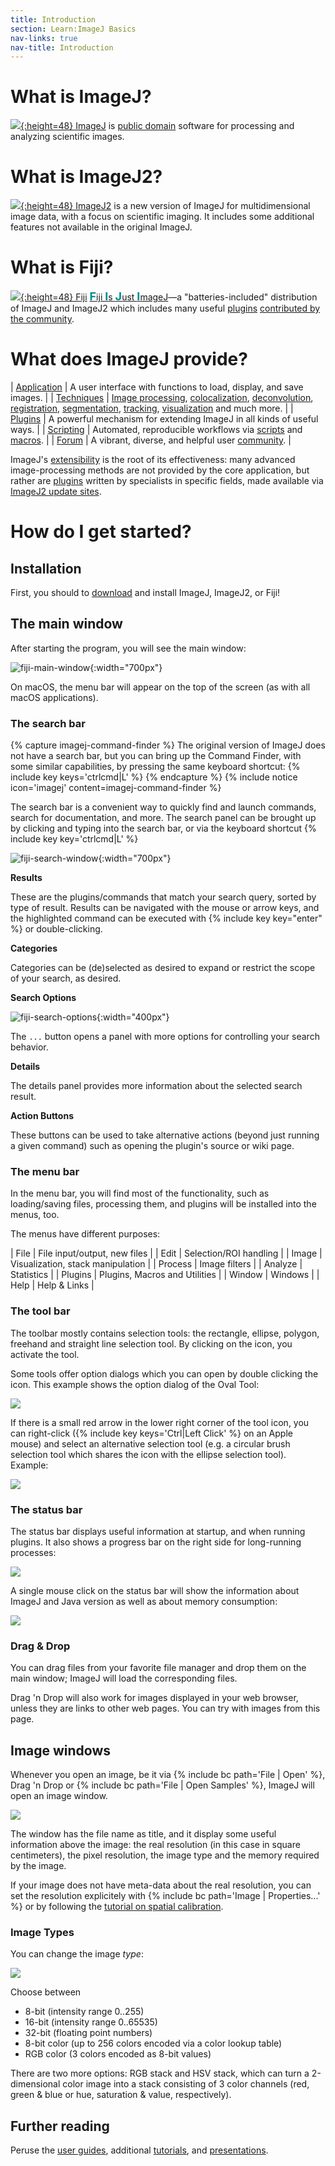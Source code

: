 ```yaml
---
title: Introduction
section: Learn:ImageJ Basics
nav-links: true
nav-title: Introduction
---
```


# What is ImageJ?

[![](/media/icons/imagej.png){:height=48} ImageJ](/software/imagej) is [public domain](/licensing#a-note-about-imagej) software for processing and analyzing scientific images.

# What is ImageJ2?

[![](/media/icons/imagej2.png){:height=48} ImageJ2](/software/imagej2) is a new version of ImageJ for multidimensional image data, with a focus on scientific imaging. It includes some additional features not available in the original ImageJ.

# What is Fiji?

[![](/media/icons/fiji.svg){:height=48} Fiji](/software/fiji) [<span style="color: darkcyan; font-size: large; font-weight: bold">F</span>iji <span style="color: darkcyan; font-size: large; font-weight: bold">I</span>s <span style="color: darkcyan; font-size: large; font-weight: bold">J</span>ust <span style="color: darkcyan; font-size: large; font-weight: bold">I</span>mageJ](/software/fiji)—a "batteries-included" distribution of ImageJ and ImageJ2 which includes many useful [plugins](/plugins) [contributed by the community](/contribute/fiji).

# What does ImageJ provide?

| [Application](/learn/flavors)              | A user interface with functions to load, display, and save images. |
| [Techniques](/imaging)                     | [Image processing](/imaging/image-intensity-processing), [colocalization](/imaging/colocalization-analysis), [deconvolution](/imaging/deconvolution), [registration](/imaging/registration), [segmentation](/imaging/segmentation), [tracking](/imaging/tracking), [visualization](/imaging/visualization) and much more. |
| [Plugins](/plugins)                        | A powerful mechanism for extending ImageJ in all kinds of useful ways. |
| [Scripting](/scripting)                    | Automated, reproducible workflows via [scripts](/scripting) and [macros](/scripting/macro). |
| [Forum](https://forum.image.sc/tag/imagej) | A vibrant, diverse, and helpful user [community](/discuss). |

ImageJ's [extensibility](/develop/architecture#extensibility) is the root of its effectiveness: many advanced image-processing methods are not provided by the core application, but rather are [plugins](/plugins) written by specialists in specific fields, made available via [ImageJ2 update sites](/update-sites).

# How do I get started?

## Installation

First, you should to [download](/downloads) and install ImageJ, ImageJ2, or Fiji!

## The main window

After starting the program, you will see the main window:

![fiji-main-window](/media/learn/fiji-main-window.png){:width="700px"}

On macOS, the menu bar will appear on the top of the screen (as with all macOS applications).

### The search bar

{% capture imagej-command-finder %}
The original version of ImageJ does not have a search bar, but you can bring up the Command Finder, with some similar capabilities, by pressing the same keyboard shortcut: {% include key keys='ctrlcmd|L' %}
{% endcapture %}
{% include notice icon='imagej' content=imagej-command-finder %}

The search bar is a convenient way to quickly find and launch commands, search for documentation, and more. The search panel can be brought up by clicking and typing into the search bar, or via the keyboard shortcut {% include key key='ctrlcmd|L' %}

![fiji-search-window](/media/learn/fiji-search-window.png){:width="700px"}

**Results**

These are the plugins/commands that match your search query, sorted by type of result. Results can be navigated with the mouse or arrow keys, and the highlighted command can be executed with {% include key key="enter" %} or double-clicking.

**Categories**

Categories can be (de)selected as desired to expand or restrict the scope of your search, as desired.

**Search Options**

![fiji-search-options](/media/learn/fiji-search-options.png){:width="400px"}

The `...` button opens a panel with more options for controlling your search behavior.

**Details**

The details panel provides more information about the selected search result.

**Action Buttons**

These buttons can be used to take alternative actions (beyond just running a given command) such as opening the plugin's source or wiki page.

### The menu bar

In the menu bar, you will find most of the functionality, such as loading/saving files, processing them, and plugins will be installed into the menus, too.

The menus have different purposes:

| File    | File input/output, new files      |
| Edit    | Selection/ROI handling            |
| Image   | Visualization, stack manipulation |
| Process | Image filters                     |
| Analyze | Statistics                        |
| Plugins | Plugins, Macros and Utilities     |
| Window  | Windows                           |
| Help    | Help & Links                      |

### The tool bar

The toolbar mostly contains selection tools: the rectangle, ellipse, polygon, freehand and straight line selection tool. By clicking on the icon, you activate the tool.

Some tools offer option dialogs which you can open by double clicking the icon. This example shows the option dialog of the Oval Tool:

![](/media/learn/oval-tool-option-dialog.png)

If there is a small red arrow in the lower right corner of the tool icon, you can right-click ({% include key keys='Ctrl|Left Click' %} on an Apple mouse) and select an alternative selection tool (e.g. a circular brush selection tool which shares the icon with the ellipse selection tool). Example:

![](/media/learn/alternative-tools.png)

### The status bar

The status bar displays useful information at startup, and when running plugins. It also shows a progress bar on the right side for long-running processes:

![](/media/learn/status-bar-with-progress.png)

A single mouse click on the status bar will show the information about ImageJ and Java version as well as about memory consumption:

![](/media/learn/default-status-message.png)

### Drag & Drop

You can drag files from your favorite file manager and drop them on the main
window; ImageJ will load the corresponding files.

Drag 'n Drop will also work for images displayed in your web browser, unless
they are links to other web pages. You can try with images from this page.

## Image windows

Whenever you open an image, be it via {% include bc path='File | Open' %},
Drag 'n Drop or {% include bc path='File | Open Samples' %}, ImageJ will open
an image window.

![](/media/learn/clown-snapshot.jpg)

The window has the file name as title, and it display some useful information
above the image: the real resolution (in this case in square centimeters), the
pixel resolution, the image type and the memory required by the image.

If your image does not have meta-data about the real resolution, you can set
the resolution explicitely with {% include bc path='Image | Properties...' %} or
by following the
[tutorial on spatial calibration](/imaging/spatial-calibration).

### Image Types

You can change the image *type*:

![](/media/image-types.png)

Choose between

-   8-bit (intensity range 0..255)
-   16-bit (intensity range 0..65535)
-   32-bit (floating point numbers)
-   8-bit color (up to 256 colors encoded via a color lookup table)
-   RGB color (3 colors encoded as 8-bit values)

There are two more options: RGB stack and HSV stack, which can turn a 2-dimensional color image into a stack consisting of 3 color channels (red, green & blue or hue, saturation & value, respectively).

## Further reading

Peruse the [user guides](/learn/user-guides),
additional [tutorials](/tutorials), and
[presentations](/events/presentations).
